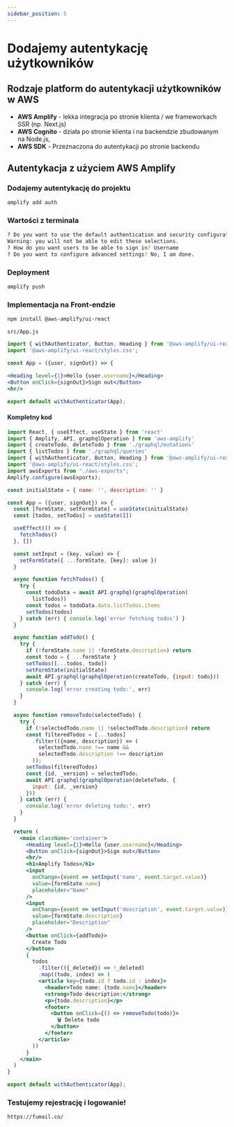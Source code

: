 ```yaml
---
sidebar_position: 5
---
```


# Dodajemy autentykację użytkowników
## Rodzaje platform do autentykacji użytkowników w AWS
- **AWS Amplify** - lekka integracja po stronie klienta / we frameworkach SSR (np. Next.js)
- **AWS Cognito** - działa po stronie klienta i na backendzie zbudowanym na Node.js,
- **AWS SDK** - Przeznaczona do autentykacji po stronie backendu

## Autentykacja z użyciem AWS Amplify
### Dodajemy autentykację do projektu
```bash
amplify add auth
```

### Wartości z terminala
```bash
? Do you want to use the default authentication and security configuration? Default configuration
Warning: you will not be able to edit these selections. 
? How do you want users to be able to sign in? Username
? Do you want to configure advanced settings? No, I am done.
```

### Deployment
```bash
amplify push
```

### Implementacja na Front-endzie
```bash
npm install @aws-amplify/ui-react 
```

`src/App.js`
```jsx
import { withAuthenticator, Button, Heading } from '@aws-amplify/ui-react';
import '@aws-amplify/ui-react/styles.css';
```

```jsx
const App = ({user, signOut}) => {
```

```jsx
<Heading level={1}>Hello {user.username}</Heading>
<Button onClick={signOut}>Sign out</Button>
<hr/>
```

```jsx
export default withAuthenticator(App);
```

#### Kompletny kod
```jsx
import React, { useEffect, useState } from 'react'
import { Amplify, API, graphqlOperation } from 'aws-amplify'
import { createTodo, deleteTodo } from './graphql/mutations'
import { listTodos } from './graphql/queries'
import { withAuthenticator, Button, Heading } from '@aws-amplify/ui-react';
import '@aws-amplify/ui-react/styles.css';
import awsExports from "./aws-exports";
Amplify.configure(awsExports);

const initialState = { name: '', description: '' }

const App = ({user, signOut}) => {
  const [formState, setFormState] = useState(initialState)
  const [todos, setTodos] = useState([])

  useEffect(() => {
    fetchTodos()
  }, [])

  const setInput = (key, value) => {
    setFormState({ ...formState, [key]: value })
  }

  async function fetchTodos() {
    try {
      const todoData = await API.graphql(graphqlOperation(
        listTodos))
      const todos = todoData.data.listTodos.items
      setTodos(todos)
    } catch (err) { console.log('error fetching todos') }
  }

  async function addTodo() {
    try {
      if (!formState.name || !formState.description) return
      const todo = { ...formState }
      setTodos([...todos, todo])
      setFormState(initialState)
      await API.graphql(graphqlOperation(createTodo, {input: todo}))
    } catch (err) {
      console.log('error creating todo:', err)
    }
  }

  async function removeTodo(selectedTodo) {
    try {
      if (!selectedTodo.name || !selectedTodo.description) return
      const filteredTodos = [...todos]
        .filter(({name, description}) => (
          selectedTodo.name !== name && 
          selectedTodo.description !== description
        ));
      setTodos(filteredTodos)
      const {id, _version} = selectedTodo;
      await API.graphql(graphqlOperation(deleteTodo, {
        input: {id, _version}
      }))
    } catch (err) {
      console.log('error deleting todo:', err)
    }
  }

  return (
    <main className='container'>
      <Heading level={1}>Hello {user.username}</Heading>
      <Button onClick={signOut}>Sign out</Button>
      <hr/>
      <h1>Amplify Todos</h1>
      <input
        onChange={event => setInput('name', event.target.value)}
        value={formState.name}
        placeholder="Name"
      />
      <input
        onChange={event => setInput('description', event.target.value)}
        value={formState.description}
        placeholder="Description"
      />
      <button onClick={addTodo}>
        Create Todo
      </button>
      {
        todos
          .filter(({_deleted}) => !_deleted)
          .map((todo, index) => (
          <article key={todo.id ? todo.id : index}>
            <header>Todo name: {todo.name}</header>
            <strong>Todo description:</strong>
            <p>{todo.description}</p>
            <footer>
              <button onClick={() => removeTodo(todo)}>
                🗑 Delete todo
              </button>
            </footer>
          </article>
        ))
      }
    </main>
  )
}

export default withAuthenticator(App);
```

### Testujemy rejestrację i logowanie!
`https://fumail.co/`